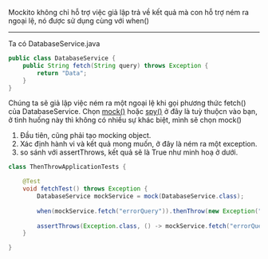 Mockito không chỉ hỗ trợ việc giả lập trả về kết quả mà con hỗ trợ ném ra ngoại lệ, nó được sử dụng cùng với when() 
***
Ta có DatabaseService.java
```java
public class DatabaseService {
    public String fetch(String query) throws Exception {
        return "Data";
    }
}
```
Chúng ta sẽ giả lập việc ném ra một ngoại lệ khi gọi phương thức fetch() của DatabaseService. Chọn [mock()](../1-mock-method) hoặc [spy()](../2-spy-method) ở đây là tuỳ thuộcn vào bạn, ở tình huống này thì không có  nhiều sự khác biệt, mình sẽ chọn mock()

1. Đầu tiên, cũng phải tạo mocking object.
2. Xác định hành vi và kết quả mong muốn, ở đây là ném ra một exception.
3. so sánh với assertThrows, kết quả sẽ là True như minh hoạ ở dưới.
```java
class ThenThrowApplicationTests {

    @Test
    void fetchTest() throws Exception {
        DatabaseService mockService = mock(DatabaseService.class);
        
        when(mockService.fetch("errorQuery")).thenThrow(new Exception("Database error"));
        
        assertThrows(Exception.class, () -> mockService.fetch("errorQuery"));
    }

}

```